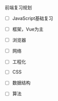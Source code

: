 前端复习规划

- [ ] JavaScript基础复习

- [ ] 框架，Vue为主

- [ ] 浏览器
- [ ] 网络
- [ ] 工程化
- [ ] CSS
- [ ] 数据结构
- [ ] 算法